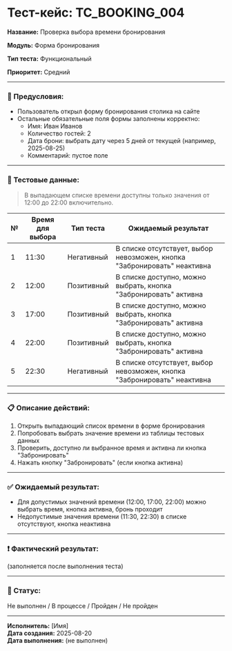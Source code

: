# Тест-кейс: TC_BOOKING_004

**Название:** Проверка выбора времени бронирования  

**Модуль:** Форма бронирования  

**Тип теста:** Функциональный  

**Приоритет:** Средний  

---

### 🔧 Предусловия:
- Пользователь открыл форму бронирования столика на сайте  
- Остальные обязательные поля формы заполнены корректно:
  - Имя: Иван Иванов
  - Количество гостей: 2
  - Дата брони: выбрать дату через 5 дней от текущей (например, 2025-08-25)
  - Комментарий: пустое поле  

---

### 🧪 Тестовые данные:
> В выпадающем списке времени доступны только значения от 12:00 до 22:00 включительно.  

| № | Время для выбора | Тип теста      | Ожидаемый результат |
|---|-----------------|----------------|-------------------|
| 1 | 11:30           | Негативный     | В списке отсутствует, выбор невозможен, кнопка "Забронировать" неактивна |
| 2 | 12:00           | Позитивный     | В списке доступно, можно выбрать, кнопка "Забронировать" активна |
| 3 | 17:00           | Позитивный     | В списке доступно, можно выбрать, кнопка "Забронировать" активна |
| 4 | 22:00           | Позитивный     | В списке доступно, можно выбрать, кнопка "Забронировать" активна |
| 5 | 22:30           | Негативный     | В списке отсутствует, выбор невозможен, кнопка "Забронировать" неактивна |

---

### 📋 Описание действий:
1. Открыть выпадающий список времени в форме бронирования  
2. Попробовать выбрать значение времени из таблицы тестовых данных  
3. Проверить, доступно ли выбранное время и активна ли кнопка "Забронировать"  
4. Нажать кнопку "Забронировать" (если кнопка активна)  

---

### ✅ Ожидаемый результат:
- Для допустимых значений времени (12:00, 17:00, 22:00) можно выбрать время, кнопка активна, бронь проходит  
- Недопустимые значения времени (11:30, 22:30) в списке отсутствуют, кнопка неактивна

---

### ❗ Фактический результат:
(заполняется после выполнения теста)  

---

### 📌 Статус:
Не выполнен / В процессе / Пройден / Не пройден  

---

**Исполнитель:** [Имя]  
**Дата создания:** 2025-08-20  
**Дата выполнения:** (не выполнен)

